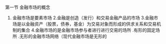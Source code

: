第一节 金融市场的概念
1. 金融市场是要素市场
2.金融是创造（发行）和交易金融产品的市场
3.金融市场是以金融资产（股票，债券，基金）为交易对象而形成的供求关系和交易机制的集合
4.金融市场的是金融市场参与者进行进行交易的场所
	.有形的固定场所
	.无形的金融市场网络（现代金融市场是无形的
	
